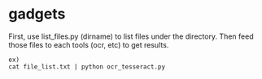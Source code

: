 # gadgets

First, use list_files.py (dirname) to list files under the directory.
Then feed those files to each tools (ocr, etc) to get results.

```
ex)
cat file_list.txt | python ocr_tesseract.py
```
